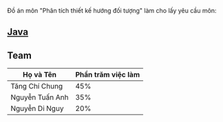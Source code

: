 Đồ án môn "Phân tích thiết kế hướng đối tượng" làm cho lấy yêu cầu môn: <h2>[Java](https://github.com/HiamKaito/Shop_Manager_System)</h2>

## Team
| Họ và Tên  | Phần trăm việc làm |
| ----- | ----- |
| Tăng Chí Chung | 45% |
| Nguyễn Tuấn Anh | 35% |
| Nguyễn Di Nguy | 20% |
